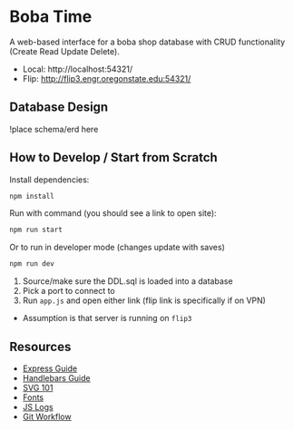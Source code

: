 # Boba Time
A web-based interface for a boba shop database with CRUD functionality (Create Read Update Delete).

- Local: http://localhost:54321/
- Flip: http://flip3.engr.oregonstate.edu:54321/

## Database Design
!place schema/erd here

## How to Develop / Start from Scratch
Install dependencies:
```bash
npm install
```

Run with command (you should see a link to open site):
```bash
npm run start
```
Or to run in developer mode (changes update with saves)
```bash
npm run dev
```

1. Source/make sure the DDL.sql is loaded into a database
2. Pick a port to connect to
3. Run `app.js` and open either link (flip link is specifically if on VPN)
- Assumption is that server is running on `flip3`

## Resources
+ [Express Guide](https://expressjs.com/en/guide/routing.html)
+ [Handlebars Guide](https://handlebarsjs.com/guide/)
+ [SVG 101](https://www.aleksandrhovhannisyan.com/blog/svg-tutorial-how-to-code-svg-icons-by-hand/)
+ [Fonts](https://fonts.google.com/)
+ [JS Logs](https://dmitripavlutin.com/console-log-tips/)
+ [Git Workflow](https://www.atlassian.com/git/tutorials/comparing-workflows/gitflow-workflow)
